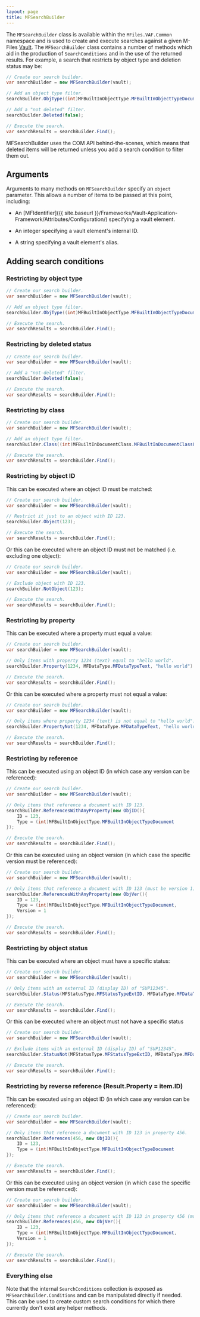 ```yaml
---
layout: page
title: MFSearchBuilder
---
```


The `MFSearchBuilder` class is available within the `MFiles.VAF.Common` namespace and is used to create and execute searches against a given M-Files [Vault](https://www.m-files.com/api/documentation/latest/index.html#MFilesAPI~Vault.html).  The `MFSearchBuilder` class contains a number of methods which aid in the production of `SearchConditions` and in the use of the returned results.  For example, a search that restricts by object type and deletion status may be:

```csharp
// Create our search builder.
var searchBuilder = new MFSearchBuilder(vault);

// Add an object type filter.
searchBuilder.ObjType((int)MFBuiltInObjectType.MFBuiltInObjectTypeDocument);

// Add a "not deleted" filter.
searchBuilder.Deleted(false);

// Execute the search.
var searchResults = searchBuilder.Find();
```

<p class="note">MFSearchBuilder uses the COM API behind-the-scenes, which means that deleted items will be returned unless you add a search condition to filter them out.</p>

## Arguments

Arguments to many methods on `MFSearchBuilder` specify an `object` parameter.  This allows a number of items to be passed at this point, including:

* An [MFIdentifier]({{ site.baseurl }}/Frameworks/Vault-Application-Framework/Attributes/Configuration/) specifying a vault element.

* An integer specifying a vault element's internal ID.

* A string specifying a vault element's alias.

## Adding search conditions

### Restricting by object type

```csharp
// Create our search builder.
var searchBuilder = new MFSearchBuilder(vault);

// Add an object type filter.
searchBuilder.ObjType((int)MFBuiltInObjectType.MFBuiltInObjectTypeDocument);

// Execute the search.
var searchResults = searchBuilder.Find();
```

### Restricting by deleted status

```csharp
// Create our search builder.
var searchBuilder = new MFSearchBuilder(vault);

// Add a "not-deleted" filter.
searchBuilder.Deleted(false);

// Execute the search.
var searchResults = searchBuilder.Find();
```

### Restricting by class

```csharp
// Create our search builder.
var searchBuilder = new MFSearchBuilder(vault);

// Add an object type filter.
searchBuilder.Class((int)MFBuiltInDocumentClass.MFBuiltInDocumentClassUnclassifiedDocument);

// Execute the search.
var searchResults = searchBuilder.Find();
```

### Restricting by object ID

This can be executed where an object ID must be matched:

```csharp
// Create our search builder.
var searchBuilder = new MFSearchBuilder(vault);

// Restrict it just to an object with ID 123.
searchBuilder.Object(123);

// Execute the search.
var searchResults = searchBuilder.Find();
```

Or this can be executed where an object ID must not be matched (i.e. excluding one object):

```csharp
// Create our search builder.
var searchBuilder = new MFSearchBuilder(vault);

// Exclude object with ID 123.
searchBuilder.NotObject(123);

// Execute the search.
var searchResults = searchBuilder.Find();
```

### Restricting by property

This can be executed where a property must equal a value:

```csharp
// Create our search builder.
var searchBuilder = new MFSearchBuilder(vault);

// Only items with property 1234 (text) equal to "hello world".
searchBuilder.Property(1234, MFDataType.MFDataTypeText, "hello world")

// Execute the search.
var searchResults = searchBuilder.Find();
```

Or this can be executed where a property must not equal a value:

```csharp
// Create our search builder.
var searchBuilder = new MFSearchBuilder(vault);

// Only items where property 1234 (text) is not equal to "hello world".
searchBuilder.PropertyNot(1234, MFDataType.MFDataTypeText, "hello world")

// Execute the search.
var searchResults = searchBuilder.Find();
```

### Restricting by reference

This can be executed using an object ID (in which case any version can be referenced):

```csharp
// Create our search builder.
var searchBuilder = new MFSearchBuilder(vault);

// Only items that reference a document with ID 123.
searchBuilder.ReferencesWithAnyProperty(new ObjID(){
    ID = 123,
    Type = (int)MFBuiltInObjectType.MFBuiltInObjectTypeDocument
});

// Execute the search.
var searchResults = searchBuilder.Find();
```

Or this can be executed using an object version (in which case the specific version must be referenced):

```csharp
// Create our search builder.
var searchBuilder = new MFSearchBuilder(vault);

// Only items that reference a document with ID 123 (must be version 1).
searchBuilder.ReferencesWithAnyProperty(new ObjVer(){
    ID = 123,
    Type = (int)MFBuiltInObjectType.MFBuiltInObjectTypeDocument,
    Version = 1
});

// Execute the search.
var searchResults = searchBuilder.Find();
```

### Restricting by object status

This can be executed where an object must have a specific status:

```csharp
// Create our search builder.
var searchBuilder = new MFSearchBuilder(vault);

// Only items with an external ID (display ID) of "SUP12345".
searchBuilder.Status(MFStatusType.MFStatusTypeExtID, MFDataType.MFDataTypeText, "SUP12345")

// Execute the search.
var searchResults = searchBuilder.Find();
```

Or this can be executed where an object must not have a specific status

```csharp
// Create our search builder.
var searchBuilder = new MFSearchBuilder(vault);

// Exclude items with an external ID (display ID) of "SUP12345".
searchBuilder.StatusNot(MFStatusType.MFStatusTypeExtID, MFDataType.MFDataTypeText, "SUP12345")

// Execute the search.
var searchResults = searchBuilder.Find();
```

### Restricting by reverse reference (Result.Property = item.ID)

This can be executed using an object ID (in which case any version can be referenced):

```csharp
// Create our search builder.
var searchBuilder = new MFSearchBuilder(vault);

// Only items that reference a document with ID 123 in property 456.
searchBuilder.References(456, new ObjID(){
    ID = 123,
    Type = (int)MFBuiltInObjectType.MFBuiltInObjectTypeDocument
});

// Execute the search.
var searchResults = searchBuilder.Find();
```

Or this can be executed using an object version (in which case the specific version must be referenced):

```csharp
// Create our search builder.
var searchBuilder = new MFSearchBuilder(vault);

// Only items that reference a document with ID 123 in property 456 (must be version 1).
searchBuilder.References(456, new ObjVer(){
    ID = 123,
    Type = (int)MFBuiltInObjectType.MFBuiltInObjectTypeDocument,
    Version = 1
});

// Execute the search.
var searchResults = searchBuilder.Find();
```

### Everything else

Note that the internal `SearchConditions` collection is exposed as `MFSearchBuilder.Conditions` and can be manipulated directly if needed.  This can be used to create custom search conditions for which there currently don't exist any helper methods.